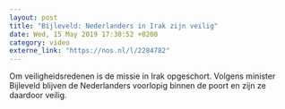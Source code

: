```yaml
---
layout: post
title: "Bijleveld: Nederlanders in Irak zijn veilig"
date: Wed, 15 May 2019 17:30:52 +0200
category: video
externe_link: "https://nos.nl/l/2284782"
---
```


Om veiligheidsredenen is de missie in Irak opgeschort. Volgens minister Bijleveld blijven de Nederlanders voorlopig binnen de poort en zijn ze daardoor veilig.
